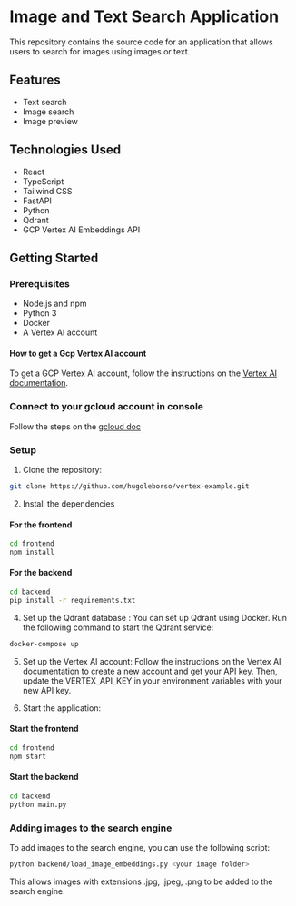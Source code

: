 # Image and Text Search Application

This repository contains the source code for an application that allows users to search for images using images or text.

## Features

- Text search
- Image search
- Image preview

## Technologies Used

- React
- TypeScript
- Tailwind CSS
- FastAPI
- Python
- Qdrant
- GCP Vertex AI Embeddings API

## Getting Started

### Prerequisites

- Node.js and npm
- Python 3
- Docker
- A Vertex AI account

#### How to get a Gcp Vertex AI account
To get a GCP Vertex AI account, follow the instructions on the [Vertex AI documentation](https://cloud.google.com/vertex-ai/docs/start/quickstart).

### Connect to your gcloud account in console
Follow the steps on the [gcloud doc](https://cloud.google.com/sdk/docs/install#mac)


### Setup

1. Clone the repository:

```bash
git clone https://github.com/hugoleborso/vertex-example.git
```

2. Install the dependencies

#### For the frontend
```bash
cd frontend
npm install
```

#### For the backend
```bash
cd backend
pip install -r requirements.txt
```

4. Set up the Qdrant database :
You can set up Qdrant using Docker. Run the following command to start the Qdrant service:
```bash
docker-compose up
```

5. Set up the Vertex AI account:
Follow the instructions on the Vertex AI documentation to create a new account and get your API key. Then, update the VERTEX_API_KEY in your environment variables with your new API key.

6. Start the application:
#### Start the frontend
```bash
cd frontend
npm start
```

#### Start the backend
```bash
cd backend
python main.py
```


### Adding images to the search engine
To add images to the search engine, you can use the following script:
```bash
python backend/load_image_embeddings.py <your image folder>
```

This allows images with extensions .jpg, .jpeg, .png to be added to the search engine.